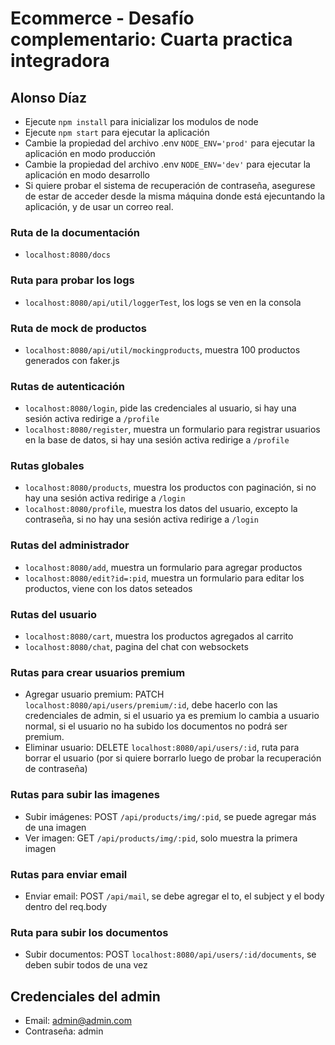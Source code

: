 # Ecommerce - Desafío complementario: Cuarta practica integradora

## Alonso Díaz

- Ejecute `npm install` para inicializar los modulos de node
- Ejecute `npm start` para ejecutar la aplicación
- Cambie la propiedad del archivo .env `NODE_ENV='prod'` para ejecutar la aplicación en modo producción
- Cambie la propiedad del archivo .env `NODE_ENV='dev'` para ejecutar la aplicación en modo desarrollo
- Si quiere probar el sistema de recuperación de contraseña, asegurese de estar de acceder desde la misma máquina donde está ejecuntando la aplicación, y de usar un correo real.

### Ruta de la documentación

- `localhost:8080/docs`

### Ruta para probar los logs

- `localhost:8080/api/util/loggerTest`, los logs se ven en la consola

### Ruta de mock de productos

- `localhost:8080/api/util/mockingproducts`, muestra 100 productos generados con faker.js

### Rutas de autenticación

- `localhost:8080/login`, pide las credenciales al usuario, si hay una sesión activa redirige a `/profile`
- `localhost:8080/register`, muestra un formulario para registrar usuarios en la base de datos, si hay una sesión activa redirige a `/profile`

### Rutas globales

- `localhost:8080/products`, muestra los productos con paginación, si no hay una sesión activa redirige a `/login`
- `localhost:8080/profile`, muestra los datos del usuario, excepto la contraseña, si no hay una sesión activa redirige a `/login`

### Rutas del administrador

- `localhost:8080/add`, muestra un formulario para agregar productos
- `localhost:8080/edit?id=:pid`, muestra un formulario para editar los productos, viene con los datos seteados

### Rutas del usuario

- `localhost:8080/cart`, muestra los productos agregados al carrito
- `localhost:8080/chat`, pagina del chat con websockets

### Rutas para crear usuarios premium

- Agregar usuario premium: PATCH `localhost:8080/api/users/premium/:id`, debe hacerlo con las credenciales de admin, si el usuario ya es premium lo cambia a usuario normal, si el usuario no ha subido los documentos no podrá ser premium.
- Eliminar usuario: DELETE `localhost:8080/api/users/:id`, ruta para borrar el usuario (por si quiere borrarlo luego de probar la recuperación de contraseña)

### Rutas para subir las imagenes

- Subir imágenes: POST `/api/products/img/:pid`, se puede agregar más de una imagen
- Ver imagen: GET `/api/products/img/:pid`, solo muestra la primera imagen

### Rutas para enviar email

- Enviar email: POST `/api/mail`, se debe agregar el to, el subject y el body dentro del req.body

### Ruta para subir los documentos

- Subir documentos: POST `localhost:8080/api/users/:id/documents`, se deben subir todos de una vez

## Credenciales del admin

- Email: admin@admin.com
- Contraseña: admin
